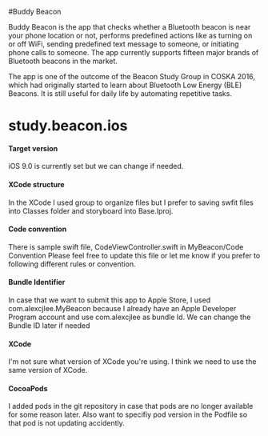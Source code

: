 #Buddy Beacon

Buddy Beacon is the app that checks whether a Bluetooth beacon is near your phone location or not, performs predefined actions like as turning on or off WiFi, sending predefined text message to someone, or initiating phone calls to someone. The app currently supports fifteen major brands of Bluetooth beacons in the market.

The app is one of the outcome of the Beacon Study Group in COSKA 2016, which had originally started to learn about Bluetooth Low Energy (BLE) Beacons. It is still useful for daily life by automating repetitive tasks. 



# study.beacon.ios

#### Target version
iOS 9.0 is currently set but we can change if needed.

#### XCode structure
In the XCode I used group to organize files but I prefer to saving swfit files into Classes folder and storyboard into Base.lproj.

#### Code convention
There is sample swift file, CodeViewController.swift in MyBeacon/Code Convention
Please feel free to update this file or let me know if you prefer to following different rules or convention.

#### Bundle Identifier
In case that we want to submit this app to Apple Store, I used com.alexcjlee.MyBeacon because I already have an Apple Developer Program account and use com.alexcjlee as bundle Id. We can change the Bundle ID later if needed

#### XCode
I'm not sure what version of XCode you're using. I think we need to use the same version of XCode.

#### CocoaPods
I added pods in the git repository in case that pods are no longer available for some reason later.
Also want to specifiy pod version in the Podfile so that pod is not updating accidently.

